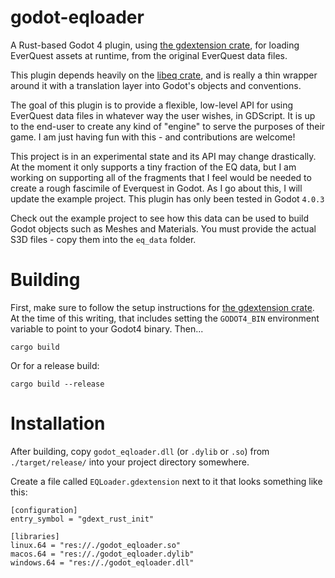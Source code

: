 # godot-eqloader

A Rust-based Godot 4 plugin, using [the gdextension crate](https://github.com/godot-rust/gdextension), for loading EverQuest assets at runtime, from the original EverQuest data files.

This plugin depends heavily on the [libeq crate](https://github.com/cjab/libeq), and is really a thin wrapper around it with a translation layer into Godot's objects and conventions.

The goal of this plugin is to provide a flexible, low-level API for using EverQuest data files in whatever way the user wishes, in GDScript. It is up to the end-user to create any kind of "engine" to serve the purposes of their game. I am just having fun with this - and contributions are welcome!

This project is in an experimental state and its API may change drastically. At the moment it only supports a tiny fraction of the EQ data, but I am working on supporting all of the fragments that I feel would be needed to create a rough fascimile of Everquest in Godot. As I go about this, I will update the example project. This plugin has only been tested in Godot `4.0.3`

Check out the example project to see how this data can be used to build Godot objects such as Meshes and Materials. You must provide the actual S3D files - copy them into the `eq_data` folder.

# Building

First, make sure to follow the setup instructions for [the gdextension crate](https://github.com/godot-rust/gdextension). At the time of this writing, that includes setting the `GODOT4_BIN` environment variable to point to your Godot4 binary.
Then...

`cargo build`

Or for a release build:

`cargo build --release`

# Installation

After building, copy `godot_eqloader.dll` (or `.dylib` or `.so`) from `./target/release/` into your project directory somewhere.

Create a file called `EQLoader.gdextension` next to it that looks something like this:

```
[configuration]
entry_symbol = "gdext_rust_init"

[libraries]
linux.64 = "res://./godot_eqloader.so"
macos.64 = "res://./godot_eqloader.dylib"
windows.64 = "res://./godot_eqloader.dll"
```
